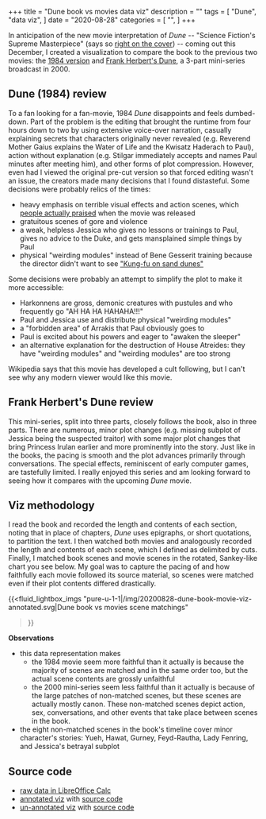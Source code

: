+++
title = "Dune book vs movies data viz"
description = ""
tags = [
	"Dune",
    "data viz",
]
date = "2020-08-28"
categories = [
    "",
]
+++

In anticipation of the new movie interpretation of *Dune* -- "Science Fiction's Supreme Masterpiece" (says so [right on the cover](https://www.amazon.com/Dune-Frank-Herbert/dp/B004S7CF54)) -- coming out this December, I created a visualization to compare the book to the previous two movies: the [1984 version](https://en.wikipedia.org/wiki/Dune_(1984_film)) and [Frank Herbert's Dune](https://en.wikipedia.org/wiki/Frank_Herbert%27s_Dune), a 3-part mini-series broadcast in 2000.

## Dune (1984) review
To a fan looking for a fan-movie, 1984 *Dune* disappoints and feels dumbed-down. Part of the problem is the editing that brought the runtime from four hours down to two by using extensive voice-over narration, casually explaining secrets that characters originally never revealed (e.g. Reverend Mother Gaius explains the Water of Life and the Kwisatz Haderach to Paul), action without explanation (e.g. Stilgar immediately accepts and names Paul minutes after meeting him), and other forms of plot compression. However, even had I viewed the original pre-cut version so that forced editing wasn't an issue, the creators made many decisions that I found distasteful. Some decisions were probably relics of the times:
- heavy emphasis on terrible visual effects and action scenes, which [people actually praised](https://en.wikipedia.org/wiki/Dune_(1984_film)) when the movie was released
- gratuitous scenes of gore and violence
- a weak, helpless Jessica who gives no lessons or trainings to Paul, gives no advice to the Duke, and gets mansplained simple things by Paul
- physical "weirding modules" instead of Bene Gesserit training because the director didn't want to see ["Kung-fu on sand dunes"](https://www.denofgeek.com/movies/top-ten-screen-screams/)

Some decisions were probably an attempt to simplify the plot to make it more accessible:
- Harkonnens are gross, demonic creatures with pustules and who frequently go "AH HA HA HAHAHA!!!"
- Paul and Jessica use and distribute physical "weirding modules"
- a "forbidden area" of Arrakis that Paul obviously goes to
- Paul is excited about his powers and eager to "awaken the sleeper"
- an alternative explanation for the destruction of House Atreides: they have "weirding modules" and "weirding modules" are too strong

Wikipedia says that this movie has developed a cult following, but I can't see why any modern viewer would like this movie.

## Frank Herbert's Dune review
This mini-series, split into three parts, closely follows the book, also in three parts. There are numerous, minor plot changes (e.g. missing subplot of Jessica being the suspected traitor) with some major plot changes that bring Princess Irulan earlier and more prominently into the story. Just like in the books, the pacing is smooth and the plot advances primarily through conversations. The special effects, reminiscent of early computer games, are tastefully limited. I really enjoyed this series and am looking forward to seeing how it compares with the upcoming *Dune* movie.

## Viz methodology
I read the book and recorded the length and contents of each section, noting that in place of chapters, *Dune* uses epigraphs, or short quotations, to partition the text. I then watched both movies and analogously recorded the length and contents of each scene, which I defined as delimited by cuts. Finally, I matched book scenes and movie scenes in the rotated, Sankey-like chart you see below. My goal was to capture the pacing of and how faithfully each movie followed its source material, so scenes were matched even if their plot contents differed drastically.

{{<fluid_lightbox_imgs
    "pure-u-1-1|/img/20200828-dune-book-movie-viz-annotated.svg|Dune book vs movies scene matchings"
>}}

**Observations**
- this data representation makes
  - the 1984 movie seem more faithful than it actually is because the majority of scenes are matched and in the same order too, but the actual scene contents are grossly unfaithful
  - the 2000 mini-series seem less faithful than it actually is because of the large patches of non-matched scenes, but these scenes are actually mostly canon. These non-matched scenes depict action, sex, conversations, and other events that take place between scenes in the book.
- the eight non-matched scenes in the book's timeline cover minor character's stories: Yueh, Hawat, Gurney, Feyd-Rautha, Lady Fenring, and Jessica's betrayal subplot

## Source code
- [raw data in LibreOffice Calc](/files/20200828_dune_book_movie_viz_Dune_chapters.ods)
- [annotated viz](/img/20200828-dune-book-movie-viz-annotated.svg) with [source code](/files/20200828_dune_book_movie_viz_with_annotations.py)
- [un-annotated viz](/img/20200828-dune-book-movie-viz.svg) with [source code](/files/20200828_dune_book_movie_viz.py)